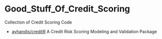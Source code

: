 # Good_Stuff_Of_Credit_Scoring
Collection of Credit Scoring Code

- [ayhandis/creditR](https://github.com/ayhandis/creditR)
A Credit Risk Scoring Modeling and Validation Package
